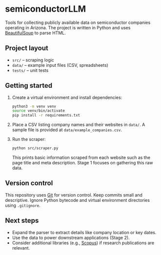 # semiconductorLLM

Tools for collecting publicly available data on semiconductor companies
operating in Arizona. The project is written in Python and uses
[BeautifulSoup](https://www.crummy.com/software/BeautifulSoup/) to parse HTML.

## Project layout

- `src/` – scraping logic
- `data/` – example input files (CSV, spreadsheets)
- `tests/` – unit tests

## Getting started

1. Create a virtual environment and install dependencies:

   ```bash
   python3 -m venv venv
   source venv/bin/activate
   pip install -r requirements.txt
   ```

2. Place a CSV listing company names and their websites in `data/`.
   A sample file is provided at `data/example_companies.csv`.

3. Run the scraper:

   ```bash
   python src/scraper.py
   ```

   This prints basic information scraped from each website such as the page
   title and meta description. Stage 1 focuses on gathering this raw data.

## Version control

This repository uses [Git](https://git-scm.com/) for version control. Keep
commits small and descriptive. Ignore Python bytecode and virtual environment
directories using `.gitignore`.

## Next steps

- Expand the parser to extract details like company location or key dates.
- Use the data to power downstream applications (Stage 2).
- Consider additional libraries (e.g., [Scopus](https://www.elsevier.com/solutions/scopus))
  if research publications are relevant.
